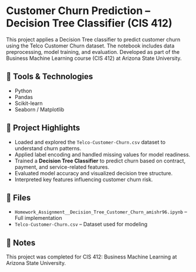 # Customer Churn Prediction – Decision Tree Classifier (CIS 412)

This project applies a Decision Tree classifier to predict customer churn using the Telco Customer Churn dataset. The notebook includes data preprocessing, model training, and evaluation. Developed as part of the Business Machine Learning course (CIS 412) at Arizona State University.

## 🔧 Tools & Technologies
- Python
- Pandas
- Scikit-learn
- Seaborn / Matplotlib

## 🚀 Project Highlights
- Loaded and explored the `Telco-Customer-Churn.csv` dataset to understand churn patterns.
- Applied label encoding and handled missing values for model readiness.
- Trained a **Decision Tree Classifier** to predict churn based on contract, payment, and service-related features.
- Evaluated model accuracy and visualized decision tree structure.
- Interpreted key features influencing customer churn risk.

## 📁 Files
- `Homework_Assignment__Decision_Tree_Customer_Churn_amishr96.ipynb` – Full implementation
- `Telco-Customer-Churn.csv` – Dataset used for modeling

## 📌 Notes
This project was completed for CIS 412: Business Machine Learning at Arizona State University.

